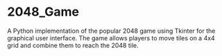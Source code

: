 # 2048_Game
A Python implementation of the popular 2048 game using Tkinter for the graphical user interface. The game allows players to move tiles on a 4x4 grid and combine them to reach the 2048 tile.

